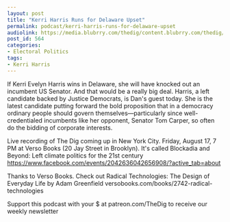 ```yaml
---
layout: post
title: "Kerri Harris Runs for Delaware Upset"
permalink: podcast/kerri-harris-runs-for-delaware-upset
audiolink: https://media.blubrry.com/thedig/content.blubrry.com/thedig/The_Dig_-_EP_136_-_Harris.mp3
post_id: 564
categories: 
- Electoral Politics
tags: 
- Kerri Harris
---
```


If Kerri Evelyn Harris wins in Delaware, she will have knocked out an incumbent US Senator. And that would be a really big deal. Harris, a left candidate backed by Justice Democrats, is Dan's guest today. She is the latest candidate putting forward the bold proposition that in a democracy ordinary people should govern themselves—particularly since well-credentialed incumbents like her opponent, Senator Tom Carper, so often do the bidding of corporate interests.

Live recording of The Dig coming up in New York City. Friday, August 17, 7 PM at Verso Books (20 Jay Street in Brooklyn). It's called Blockadia and Beyond: Left climate politics for the 21st century https://www.facebook.com/events/2042636042656908/?active_tab=about

Thanks to Verso Books. Check out Radical Technologies: The Design of Everyday Life by Adam Greenfield versobooks.com/books/2742-radical-technologies



Support this podcast with your $ at patreon.com/TheDig to receive our weekly newsletter